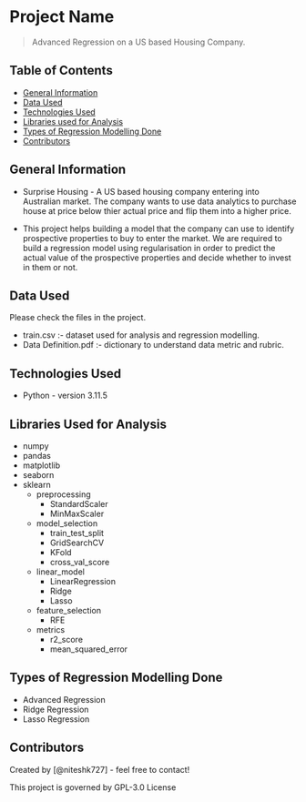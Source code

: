 # Project Name
> Advanced Regression on a US based Housing Company.


## Table of Contents
* [General Information](#general-information)
* [Data Used](#data-used)
* [Technologies Used](#technologies-used)
* [Libraries used for Analysis](#libraries-used-for-analysis)
* [Types of Regression Modelling Done](#types-of-regression-modelling-done)
* [Contributors](#contributors)

## General Information
- Surprise Housing - A US based housing company entering into Australian market. The company wants to use data analytics to purchase house at price below thier actual price and flip them into a higher price.

- This project helps building a model that the company can use to identify prospective properties to buy to enter the market. We are required to build a regression model using regularisation in order to predict the actual value of the prospective properties and decide whether to invest in them or not.

## Data Used
Please check the files in the project.
- train.csv :- dataset used for analysis and regression modelling.
- Data Definition.pdf :- dictionary to understand data metric and rubric.

## Technologies Used
- Python - version 3.11.5

## Libraries Used for Analysis
- numpy
- pandas
- matplotlib
- seaborn
- sklearn
    - preprocessing
        * StandardScaler
        * MinMaxScaler
    - model_selection
        * train_test_split
        * GridSearchCV
        * KFold
        * cross_val_score
    - linear_model
        * LinearRegression
        * Ridge
        * Lasso
    - feature_selection
        * RFE
    - metrics
        * r2_score
        * mean_squared_error

## Types of Regression Modelling Done
- Advanced Regression
- Ridge Regression
- Lasso Regression

## Contributors
Created by [@niteshk727] - feel free to contact!

<!-- ## License -->
This project is governed by GPL-3.0 License